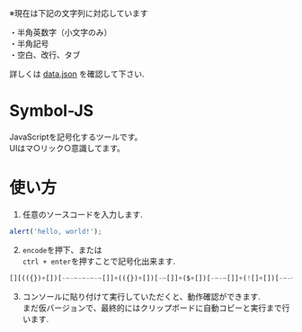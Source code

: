 ※現在は下記の文字列に対応しています

・半角英数字（小文字のみ）  
・半角記号  
・空白、改行、タブ  

詳しくは [data.json](https://github.com/JPNYKW/Symbol-JS/blob/master/data/table.json) を確認して下さい.

# Symbol-JS

JavaScriptを記号化するツールです。  
UIはマ○リック○意識してます。  

# 使い方

1. 任意のソースコードを入力します. 

```javascript
alert('hello, world!');
```

2. `encode`を押下、または  
   `ctrl + enter`を押すことで記号化出来ます.

```javascript
[][(({})+[])[-~-~-~-~-~[]]+(({})+[])[-~[]]+($+[])[-~-~[]]+(![]+[])[-~-~-~[]]+(!![]+[])[+[]]+(!![]+[])[-~[]]+([][[]]+[])[+[]]+(({})+[])[-~-~-~-~-~[]]+(!![]+[])[+[]]+(({})+[])[-~[]]+(!![]+[])[-~[]]][(({})+[])[-~-~-~-~-~[]]+(({})+[])[-~[]]+($+[])[-~-~[]]+(![]+[])[-~-~-~[]]+(!![]+[])[+[]]+(!![]+[])[-~[]]+([][[]]+[])[+[]]+(({})+[])[-~-~-~-~-~[]]+(!![]+[])[+[]]+(({})+[])[-~[]]+(!![]+[])[-~[]]](((![]+[])[-~[]])+((![]+[])[-~-~[]])+(([][[]]+[])[-~-~-~[]])+((!![]+[])[-~[]])+((!![]+[])[+[]])+((/\(/+[])[-~-~[]])+((/'/+[])[-~[]])+([][(({})+[])[-~-~-~-~-~[]]+(({})+[])[-~[]]+($+[])[-~-~[]]+(![]+[])[-~-~-~[]]+(!![]+[])[+[]]+(!![]+[])[-~[]]+([][[]]+[])[+[]]+(({})+[])[-~-~-~-~-~[]]+(!![]+[])[+[]]+(({})+[])[-~[]]+(!![]+[])[-~[]]][(({})+[])[-~-~-~-~-~[]]+(({})+[])[-~[]]+($+[])[-~-~[]]+(![]+[])[-~-~-~[]]+(!![]+[])[+[]]+(!![]+[])[-~[]]+([][[]]+[])[+[]]+(({})+[])[-~-~-~-~-~[]]+(!![]+[])[+[]]+(({})+[])[-~[]]+(!![]+[])[-~[]]]((!![]+[])[-~[]]+(!![]+[])[-~-~-~[]]+(!![]+[])[+[]]+([][[]]+[])[+[]]+(!![]+[])[-~[]]+([][[]]+[])[-~[]]+(/ /+[])[-~[]]+(/"/+[])[-~[]]+(/\\/+[])[-~[]]+([][[]]+[])[+[]]+-[]+-[]+-~-~-~-~-~-~[]+-~-~-~-~-~-~-~-~[]+(/"/+[])[-~[]])())+(([][[]]+[])[-~-~-~[]])+((![]+[])[-~-~[]])+((![]+[])[-~-~[]])+((({})+[])[-~[]])+((/,/+[])[-~[]])+((({})+[])[-~-~-~-~-~-~-~[]])+([][(({})+[])[-~-~-~-~-~[]]+(({})+[])[-~[]]+($+[])[-~-~[]]+(![]+[])[-~-~-~[]]+(!![]+[])[+[]]+(!![]+[])[-~[]]+([][[]]+[])[+[]]+(({})+[])[-~-~-~-~-~[]]+(!![]+[])[+[]]+(({})+[])[-~[]]+(!![]+[])[-~[]]][(({})+[])[-~-~-~-~-~[]]+(({})+[])[-~[]]+($+[])[-~-~[]]+(![]+[])[-~-~-~[]]+(!![]+[])[+[]]+(!![]+[])[-~[]]+([][[]]+[])[+[]]+(({})+[])[-~-~-~-~-~[]]+(!![]+[])[+[]]+(({})+[])[-~[]]+(!![]+[])[-~[]]]((!![]+[])[-~[]]+(!![]+[])[-~-~-~[]]+(!![]+[])[+[]]+([][[]]+[])[+[]]+(!![]+[])[-~[]]+([][[]]+[])[-~[]]+(/ /+[])[-~[]]+(/"/+[])[-~[]]+(/\\/+[])[-~[]]+([][[]]+[])[+[]]+-[]+-[]+-~-~-~-~-~-~-~[]+(-~-~-~-~-~-~-~[])+(/"/+[])[-~[]])())+((({})+[])[-~[]])+((!![]+[])[-~[]])+((![]+[])[-~-~[]])+(([][[]]+[])[-~-~[]])+((/!/+[])[-~[]])+((/'/+[])[-~[]])+((/\)/+[])[-~-~[]])+((/;/+[])[-~[]]))()
```

3. コンソールに貼り付けて実行していただくと、動作確認ができます.  
   まだ仮バージョンで、最終的にはクリップボードに自動コピーと実行まで行います.
